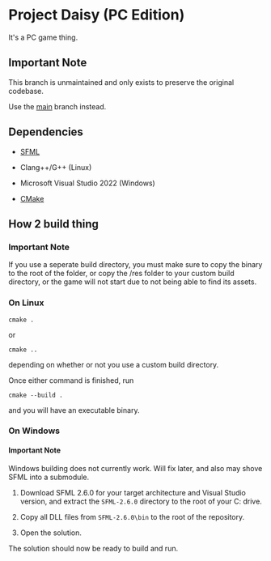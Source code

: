 Project Daisy (PC Edition)
==========================

It's a PC game thing.

## Important Note

This branch is unmaintained and only exists to preserve the original codebase.

Use the [main](https://github.com/TheWindowsPro98/project-daisy-pc/) branch instead.

## Dependencies

 - [SFML](https://www.sfml-dev.org/)
 
 - Clang++/G++ (Linux)
 
 - Microsoft Visual Studio 2022 (Windows)
 
 - [CMake](https://cmake.org/)

## How 2 build thing

### Important Note

If you use a seperate build directory, you must make sure to copy the binary to the root of the folder, or copy the /res folder to your custom build directory, or the game will not start due to not being able to find its assets.

### On Linux

    cmake .

or

    cmake ..

depending on whether or not you use a custom build directory.

Once either command is finished, run

    cmake --build .

and you will have an executable binary.

### On Windows

#### Important Note

Windows building does not currently work. Will fix later, and also may shove SFML into a submodule.

1. Download SFML 2.6.0 for your target architecture and Visual Studio version, and extract the `SFML-2.6.0` directory to the root of your C: drive.

2. Copy all DLL files from `SFML-2.6.0\bin` to the root of the repository.

3. Open the solution.

The solution should now be ready to build and run.
